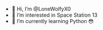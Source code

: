 - 👋 Hi, I’m @LoneWolfyX0
- 👀 I’m interested in Space Station 13
- 🌱 I’m currently learning Python 😳

<!---
LoneWolfyX0/LoneWolfyX0 is a ✨ special ✨ repository because its `README.md` (this file) appears on your GitHub profile.
You can click the Preview link to take a look at your changes.
--->
